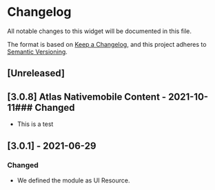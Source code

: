 # Changelog
All notable changes to this widget will be documented in this file.

The format is based on [Keep a Changelog](https://keepachangelog.com/en/1.0.0/), and this project adheres to [Semantic Versioning](https://semver.org/spec/v2.0.0.html).

## [Unreleased]

## [3.0.8] Atlas Nativemobile Content - 2021-10-11### Changed

- This is a test

## [3.0.1] - 2021-06-29

### Changed

- We defined the module as UI Resource.
